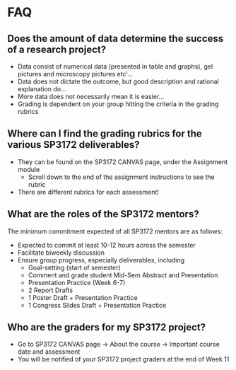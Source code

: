 # FAQ

## Does the amount of data determine the success of a research project?
* Data consist of numerical data (presented in table and graphs), gel pictures and microscopy pictures etc'…
* Data does not dictate the outcome, but good description and rational explanation do…
* More data does not necessarily mean it is easier…
* Grading is dependent on your group hitting the criteria in the grading rubrics

## Where can I find the grading rubrics for the various SP3172 deliverables?
* They can be found on the SP3172 CANVAS page, under the Assignment module
   * Scroll down to the end of the assignment instructions to see the rubric
* There are different rubrics for each assessment!

## What are the roles of the SP3172 mentors?
The minimum commitment expected of all SP3172 mentors are as follows:
* Expected to commit at least 10-12 hours across the semester
* Facilitate biweekly discussion
* Ensure group progress, especially deliverables, including
  * Goal-setting (start of semester)
  * Comment and grade student Mid-Sem Abstract and Presentation
  * Presentation Practice (Week 6-7)
  * 2 Report Drafts
  * 1 Poster Draft + Presentation Practice
  * 1 Congress Slides Draft + Presentation Practice

## Who are the graders for my SP3172 project?
* Go to SP3172 CANVAS page -> About the course -> Important course date and assessment
* You will be notified of your SP3172 project graders at the end of Week 11
